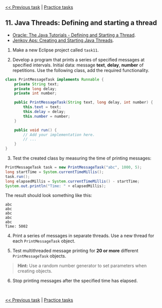 [<< Previous task](task10.md) | [Practice tasks](readme.md#practice)

<span id="task_11"></span>
## 11. Java Threads: Defining and starting a thread

- [Oracle: The Java Tutorials - Defining and Starting a Thread](https://docs.oracle.com/javase/tutorial/essential/concurrency/runthread.html).
- [Jenkov Aps: Creating and Starting Java Threads](http://tutorials.jenkov.com/java-concurrency/creating-and-starting-threads.html).

1) Make a new Eclipse project called `task11`.

2) Develop a program that prints a series of specified messages at specified intervals. Initial data: message **text**, **delay**, **number** of repetitions. Use the following class, add the required functionality.

```java
class PrintMessageTask implements Runnable {
	private String text;
	private long delay;
	private int number;

	public PrintMessageTask(String text, long delay, int number) {
		this.text = text;
		this.delay = delay;
		this.number = number;
	}

	public void run() {
		// Add your implementation here.
		// ...
	}
}
```

3) Test the created class by measuring the time of printing messages:

```java
PrintMessageTask task = new PrintMessageTask("abc", 1000, 5);
long startTime = System.currentTimeMillis();
task.run();
long elapsedMillis = System.currentTimeMillis() - startTime;
System.out.println("Time: " + elapsedMillis);
```

The result should look something like this:

```
abc
abc
abc
abc
abc
Time: 5002
```

4) Print a series of messages in separate threads. Use a new thread for each `PrintMessageTask` object.

5) Test multithreaded message printing for **20 or more** different `PrintMessageTask` objects.

> **Hint:**  Use a random number generator to set parameters when creating objects.

6) Stop printing messages after the specified time has elapsed.

<br>

[<< Previous task](task10.md) | [Practice tasks](readme.md#practice)

